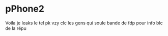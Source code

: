 # pPhone2
 
Voila je leaks le tel pk vzy clc les gens qui soule bande de fdp pour info blc de la répu 